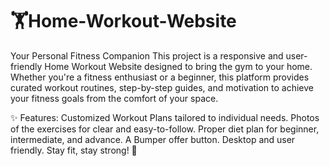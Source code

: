 # 🏋️Home-Workout-Website
Your Personal Fitness Companion
This project is a responsive and user-friendly Home Workout Website designed to bring the gym to your home. Whether you're a fitness enthusiast or a beginner, this platform provides curated workout routines, step-by-step guides, and motivation to achieve your fitness goals from the comfort of your space.

✨ Features:
Customized Workout Plans tailored to individual needs.
Photos of the exercises for clear and easy-to-follow.
Proper diet plan for beginner, intermediate, and advance.
A Bumper offer button.
Desktop and user friendly.
Stay fit, stay strong! 💪
